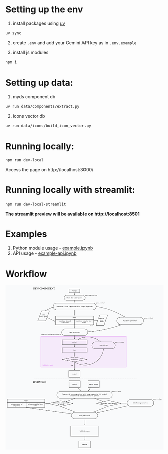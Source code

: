 # Setting up the env
1. install packages using [uv](https://github.com/astral-sh/uv)
```sh
uv sync
```

2. create `.env` and add your Gemini API key as in `.env.example`

3. install js modules
```sh
npm i
```

# Setting up data:
1. myds component db
```sh
uv run data/components/extract.py
```

2. icons vector db
```sh
uv run data/icons/build_icon_vector.py
```

# Running locally:
```sh
npm run dev-local
```

Access the page on http://localhost:3000/

# Running locally with streamlit:
```sh
npm run dev-local-streamlit
```
**The streamlit preview will be available on http://localhost:8501**

# Examples
1. Python module usage - [example.ipynb](examples/example.ipynb)
2. API usage - [example-api.ipynb](examples/example-api.ipynb)

# Workflow
![workflow](process.png)
